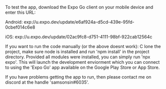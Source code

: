 To test the app, download the Expo Go client on your mobile device and enter this URL:


Android: exp://u.expo.dev/update/e6af924a-d5cd-439e-95fd-0cbef014c6e8

iOS: exp://u.expo.dev/update/02ac9fc8-d751-4111-98bf-922cab12564c


If you want to run the code manually (or the above doesnt work): C
lone the project, make sure node is installed and run 'npm install' in the project directory. Provided all modules were installed, you can simply run 'npx expo'. This will launch the development enviorment which you can connect to using the 'Expo Go' app available on the Google Play Store or App Store.

If you have problems getting the app to run, then please contact me on discord at the handle 'samsonsin#6035'.
